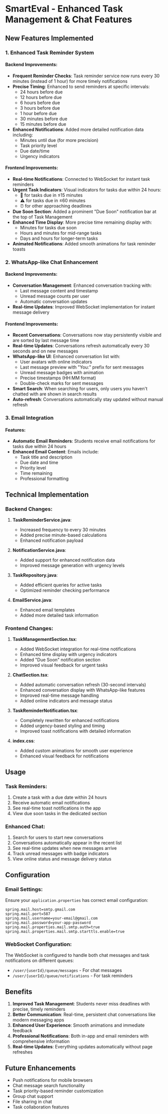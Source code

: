 # SmartEval - Enhanced Task Management & Chat Features

## New Features Implemented

### 1. Enhanced Task Reminder System

#### Backend Improvements:
- **Frequent Reminder Checks**: Task reminder service now runs every 30 minutes (instead of 1 hour) for more timely notifications
- **Precise Timing**: Enhanced to send reminders at specific intervals:
  - 24 hours before due
  - 12 hours before due
  - 6 hours before due
  - 3 hours before due
  - 1 hour before due
  - 30 minutes before due
  - 15 minutes before due
- **Enhanced Notifications**: Added more detailed notification data including:
  - Minutes until due (for more precision)
  - Task priority level
  - Due date/time
  - Urgency indicators

#### Frontend Improvements:
- **Real-time Notifications**: Connected to WebSocket for instant task reminders
- **Urgent Task Indicators**: Visual indicators for tasks due within 24 hours:
  - 🚨 for tasks due in ≤15 minutes
  - ⚠️ for tasks due in ≤60 minutes
  - ⏰ for other approaching deadlines
- **Due Soon Section**: Added a prominent "Due Soon" notification bar at the top of Task Management
- **Enhanced Time Display**: More precise time remaining display with:
  - Minutes for tasks due soon
  - Hours and minutes for mid-range tasks
  - Days and hours for longer-term tasks
- **Animated Notifications**: Added smooth animations for task reminder toasts

### 2. WhatsApp-like Chat Enhancement

#### Backend Improvements:
- **Conversation Management**: Enhanced conversation tracking with:
  - Last message content and timestamp
  - Unread message counts per user
  - Automatic conversation updates
- **Real-time Updates**: Improved WebSocket implementation for instant message delivery

#### Frontend Improvements:
- **Recent Conversations**: Conversations now stay persistently visible and are sorted by last message time
- **Real-time Updates**: Conversations refresh automatically every 30 seconds and on new messages
- **WhatsApp-like UI**: Enhanced conversation list with:
  - User avatars with online indicators
  - Last message preview with "You:" prefix for sent messages
  - Unread message badges with animation
  - Precise timestamps (HH:MM format)
  - Double-check marks for sent messages
- **Smart Search**: When searching for users, only users you haven't chatted with are shown in search results
- **Auto-refresh**: Conversations automatically stay updated without manual refresh

### 3. Email Integration

#### Features:
- **Automatic Email Reminders**: Students receive email notifications for tasks due within 24 hours
- **Enhanced Email Content**: Emails include:
  - Task title and description
  - Due date and time
  - Priority level
  - Time remaining
  - Professional formatting

## Technical Implementation

### Backend Changes:

1. **TaskReminderService.java**:
   - Increased frequency to every 30 minutes
   - Added precise minute-based calculations
   - Enhanced notification payload

2. **NotificationService.java**:
   - Added support for enhanced notification data
   - Improved message generation with urgency levels

3. **TaskRepository.java**:
   - Added efficient queries for active tasks
   - Optimized reminder checking performance

4. **EmailService.java**:
   - Enhanced email templates
   - Added more detailed task information

### Frontend Changes:

1. **TaskManagementSection.tsx**:
   - Added WebSocket integration for real-time notifications
   - Enhanced time display with urgency indicators
   - Added "Due Soon" notification section
   - Improved visual feedback for urgent tasks

2. **ChatSection.tsx**:
   - Added automatic conversation refresh (30-second intervals)
   - Enhanced conversation display with WhatsApp-like features
   - Improved real-time message handling
   - Added online indicators and message status

3. **TaskReminderNotification.tsx**:
   - Completely rewritten for enhanced notifications
   - Added urgency-based styling and timing
   - Improved toast notifications with detailed information

4. **index.css**:
   - Added custom animations for smooth user experience
   - Enhanced visual feedback for notifications

## Usage

### Task Reminders:
1. Create a task with a due date within 24 hours
2. Receive automatic email notifications
3. See real-time toast notifications in the app
4. View due soon tasks in the dedicated section

### Enhanced Chat:
1. Search for users to start new conversations
2. Conversations automatically appear in the recent list
3. See real-time updates when new messages arrive
4. Track unread messages with badge indicators
5. View online status and message delivery status

## Configuration

### Email Settings:
Ensure your `application.properties` has correct email configuration:
```properties
spring.mail.host=smtp.gmail.com
spring.mail.port=587
spring.mail.username=your-email@gmail.com
spring.mail.password=your-app-password
spring.mail.properties.mail.smtp.auth=true
spring.mail.properties.mail.smtp.starttls.enable=true
```

### WebSocket Configuration:
The WebSocket is configured to handle both chat messages and task notifications on different queues:
- `/user/{userId}/queue/messages` - For chat messages
- `/user/{userId}/queue/notifications` - For task reminders

## Benefits

1. **Improved Task Management**: Students never miss deadlines with precise, timely reminders
2. **Better Communication**: Real-time, persistent chat conversations like modern messaging apps
3. **Enhanced User Experience**: Smooth animations and immediate feedback
4. **Professional Notifications**: Both in-app and email reminders with comprehensive information
5. **Real-time Updates**: Everything updates automatically without page refreshes

## Future Enhancements

- Push notifications for mobile browsers
- Chat message search functionality
- Task priority-based reminder customization
- Group chat support
- File sharing in chat
- Task collaboration features
